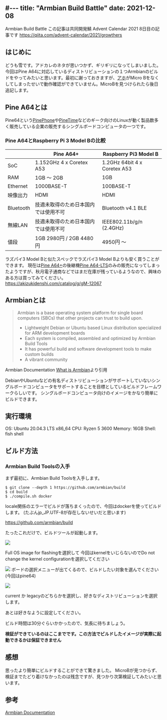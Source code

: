#---
title: "Armbian Build Battle"
date: 2021-12-08
---

 Armbian Build Battle
この記事は共同開発鯖 Advent Calendar 2021 8日目の記事です
https://qiita.com/advent-calendar/2021/growthers

## はじめに

どうも雪です。アドカレのネタが思いつかず、ギリギリになってしまいました。
今回はPine A64に対応しているディストリビューションの１つArmbianのビルドをやってみたいと思います。最初に謝っておきますが、[アホ](https://twitter.com/yuigishidev)がMicro Bをなくしてしまったせいで動作確認ができていません。MicroBを見つけられたら後日追記します。


## Pine A64とは
Pine64という[PinePhone](https://www.pine64.org/pinephone/)や[PineTime](https://www.pine64.org/pinetime/)などのギーク向けのLinuxが動く製品数多く販売している企業の販売するシングルボードコンピュータの一つです。
### Pine A64とRaspberry Pi 3 Model Bの比較


|          | Pine A64+ | Raspberry Pi3 Model B |
| -------- | -------- | -------- |
| SoC     |1.152GHz 4 x Coretex A53|1.2GHz 64bit 4 x Coretex A53 |
| RAM     | 1GB 〜 2GB | 1GB |
|Ethernet | 1000BASE-T| 100BASE-T |
|映像出力  | HDMI | HDMI |
|Bluetooth| 技適未取得のため日本国内では使用不可| Bluetooth v4.1 BLE|
|無線LAN| 技適未取得のため日本国内では使用不可 |  IEEE802.11b/g/n (2.4GHz)|
|値段    | 1GB 2980円 / 2GB 4480円 | 4950円 〜|  

ラズパイ3 Model Bと似たスペックでラズパイ3 Model Bよりも安く買うことができます。
現在は[Pine A64+](https://www.pine64.org/devices/single-board-computers/pine-a64/)の後継機[Pine A64-LTS](https://www.pine64.org/devices/single-board-computers/pine-a64-lts/)のみの販売になってしまったようですが、秋月電子通商などではまだ在庫が残っているようなので、興味のある方は買ってみてください。  
https://akizukidenshi.com/catalog/g/gM-12067

## Armbianとは  
> Armbian is a base operating system platform for single board computers (SBCs) that other projects can trust to build upon.  
>  
> - Lightweight Debian or Ubuntu based Linux distribution specialized for ARM development boards  
> - Each system is compiled, assembled and optimized by Armbian Build Tools  
> - It has powerful build and software development tools to make custom builds  
> - A vibrant community  
> 
Armbian Documentation [What is Armbian](https://docs.armbian.com/)より引用  

DebianやUbuntuなどの有名ディストリビューションがサポートしていないシングルボードコンピュータをサポートすることを目標としているビルドフレームワークらしいです。
シングルボードコンピュータ向けのイメージをかなり簡単にビルドできます。

## 実行環境
OS: Ubuntu 20.04.3 LTS x86_64
CPU: Ryzen 5 3600
Memory: 16GB
Shell: fish shell

## ビルド方法

### Armbian Build Toolsの入手
まず最初に、Armbian Build Toolsを入手します。
```
$ git clone --depth 1 https://github.com/armbian/build
$ cd build
$ ./compile.sh docker
```
locale関係のエラーでビルドが落ちまくったので、今回はdockerを使ってビルドします。
(たぶんjp_JP.UTF-8が存在しないせいだと思います)

https://github.com/armbian/build

たったこれだけで、ビルドツールが起動します。

![](https://i.imgur.com/964E8NQ.png)


Full OS image for flashingを選択して
今回はkernelをいじらないのでDo not change the kernel configurationを選択してください  


![](https://i.imgur.com/82sC9Al.png)
ボードの選択メニューが出てくるので、ビルドしたい対象を選んでください(今回はpine64)

![](https://i.imgur.com/5D6G79g.png)

current か legacyのどちらかを選択し、好きなディストリビューションを選択します。

あとは好きなように設定してください。　　

ビルド時間は30分ぐらいかかったので、気長に待ちましょう。

**検証ができているのはここまでです。この方法でビルドしたイメージが実際に起動できるかは保証できません**  

## 感想
思ったより簡単にビルドすることができて驚きました。
MicroBが見つからず、検証までたどり着けなかったのは残念ですが、見つかり次第検証してみたいと思います。

## 参考
[Armbian Documentation](https://docs.armbian.com/)
